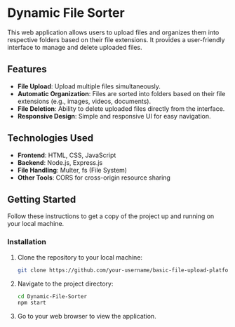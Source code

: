# Dynamic File Sorter

This web application allows users to upload files and organizes them into respective folders based on their file extensions. It provides a user-friendly interface to manage and delete uploaded files.

## Features

- **File Upload**: Upload multiple files simultaneously.
- **Automatic Organization**: Files are sorted into folders based on their file extensions (e.g., images, videos, documents).
- **File Deletion**: Ability to delete uploaded files directly from the interface.
- **Responsive Design**: Simple and responsive UI for easy navigation.

## Technologies Used

- **Frontend**: HTML, CSS, JavaScript
- **Backend**: Node.js, Express.js
- **File Handling**: Multer, fs (File System)
- **Other Tools**: CORS for cross-origin resource sharing 

## Getting Started

Follow these instructions to get a copy of the project up and running on your local machine.

### Installation

1. Clone the repository to your local machine:

   ```sh
   git clone https://github.com/your-username/basic-file-upload-platform.git
   
   
2. Navigate to the project directory:
   
   ```sh
   cd Dynamic-File-Sorter
   npm start

3. Go to your web browser to view the application.
